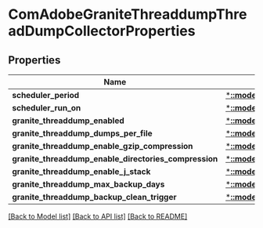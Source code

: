 # ComAdobeGraniteThreaddumpThreadDumpCollectorProperties

## Properties
Name | Type | Description | Notes
------------ | ------------- | ------------- | -------------
**scheduler_period** | [***::models::ConfigNodePropertyInteger**](configNodePropertyInteger.md) |  | [optional] 
**scheduler_run_on** | [***::models::ConfigNodePropertyDropDown**](configNodePropertyDropDown.md) |  | [optional] 
**granite_threaddump_enabled** | [***::models::ConfigNodePropertyBoolean**](configNodePropertyBoolean.md) |  | [optional] 
**granite_threaddump_dumps_per_file** | [***::models::ConfigNodePropertyInteger**](configNodePropertyInteger.md) |  | [optional] 
**granite_threaddump_enable_gzip_compression** | [***::models::ConfigNodePropertyBoolean**](configNodePropertyBoolean.md) |  | [optional] 
**granite_threaddump_enable_directories_compression** | [***::models::ConfigNodePropertyBoolean**](configNodePropertyBoolean.md) |  | [optional] 
**granite_threaddump_enable_j_stack** | [***::models::ConfigNodePropertyBoolean**](configNodePropertyBoolean.md) |  | [optional] 
**granite_threaddump_max_backup_days** | [***::models::ConfigNodePropertyInteger**](configNodePropertyInteger.md) |  | [optional] 
**granite_threaddump_backup_clean_trigger** | [***::models::ConfigNodePropertyString**](configNodePropertyString.md) |  | [optional] 

[[Back to Model list]](../README.md#documentation-for-models) [[Back to API list]](../README.md#documentation-for-api-endpoints) [[Back to README]](../README.md)


